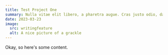 ```yaml
---
title: Test Project One
summary: Nulla vitae elit libero, a pharetra augue. Cras justo odio, dapibus ac facilisis in, egestas eget quam. Maecenas faucibus mollis interdum. Donec sed odio dui.
date: 2023-03-23
image:
  src: writingfeature
  alt: A nice picture of a grackle
---
```


Okay, so here's some content.

